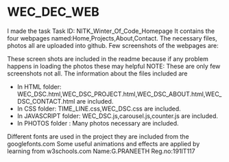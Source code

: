 # WEC_DEC_WEB
I made the task Task ID: NITK_Winter_Of_Code_Homepage
It contains the four webpages named:Home,Projects,About,Contact.
The necessary files, photos all are uploaded into github.
Few screenshots of the webpages are:






These screen shots are included in the readme because if any problem happens in loading the photos these may helpful
NOTE: These are only few screenshots not all.
The information about the files included are 
* In HTML folder: WEC_DSC.html,WEC_DSC_PROJECT.html,WEC_DSC_ABOUT.html,WEC_DSC_CONTACT.html are included.
* In CSS folder: TIME_LINE.css,WEC_DSC.css are included.
* In JAVASCRIPT folder: WEC_DSC.js,carousel.js,counter.js are included.
* In PHOTOS folder : Many photos necessary are included.

Different fonts are used in the project they are included from the googlefonts.com
Some useful animations and effects are applied by learning from w3schools.com
Name:G.PRANEETH
Reg.no:191IT117
